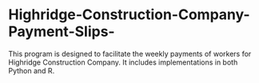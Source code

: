 # Highridge-Construction-Company-Payment-Slips-
This program is designed to facilitate the weekly payments of workers for Highridge Construction Company. It includes implementations in both Python and R.
